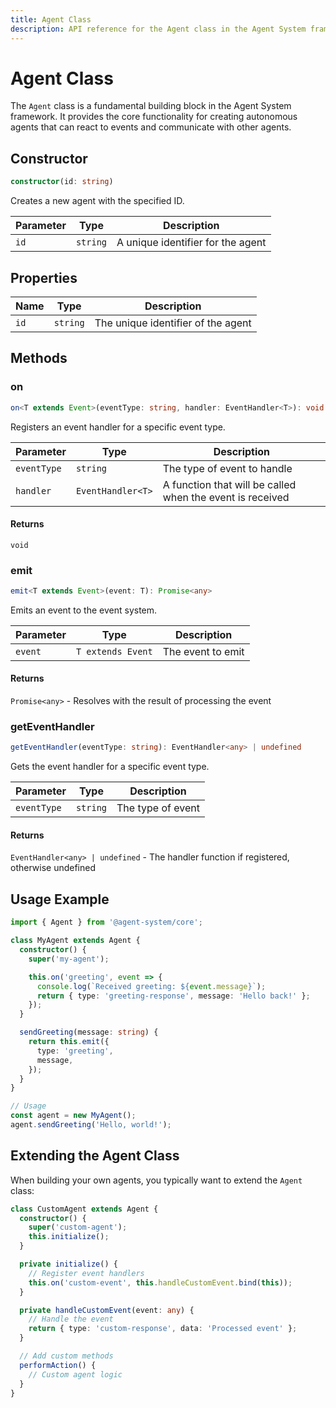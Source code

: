 ```yaml
---
title: Agent Class
description: API reference for the Agent class in the Agent System framework
---
```


# Agent Class

The `Agent` class is a fundamental building block in the Agent System framework. It provides the core functionality for creating autonomous agents that can react to events and communicate with other agents.

## Constructor

```typescript
constructor(id: string)
```

Creates a new agent with the specified ID.

| Parameter | Type     | Description                       |
| --------- | -------- | --------------------------------- |
| `id`      | `string` | A unique identifier for the agent |

## Properties

| Name | Type     | Description                        |
| ---- | -------- | ---------------------------------- |
| `id` | `string` | The unique identifier of the agent |

## Methods

### on

```typescript
on<T extends Event>(eventType: string, handler: EventHandler<T>): void
```

Registers an event handler for a specific event type.

| Parameter   | Type              | Description                                               |
| ----------- | ----------------- | --------------------------------------------------------- |
| `eventType` | `string`          | The type of event to handle                               |
| `handler`   | `EventHandler<T>` | A function that will be called when the event is received |

#### Returns

`void`

### emit

```typescript
emit<T extends Event>(event: T): Promise<any>
```

Emits an event to the event system.

| Parameter | Type              | Description       |
| --------- | ----------------- | ----------------- |
| `event`   | `T extends Event` | The event to emit |

#### Returns

`Promise<any>` - Resolves with the result of processing the event

### getEventHandler

```typescript
getEventHandler(eventType: string): EventHandler<any> | undefined
```

Gets the event handler for a specific event type.

| Parameter   | Type     | Description       |
| ----------- | -------- | ----------------- |
| `eventType` | `string` | The type of event |

#### Returns

`EventHandler<any> | undefined` - The handler function if registered, otherwise undefined

## Usage Example

```typescript
import { Agent } from '@agent-system/core';

class MyAgent extends Agent {
  constructor() {
    super('my-agent');

    this.on('greeting', event => {
      console.log(`Received greeting: ${event.message}`);
      return { type: 'greeting-response', message: 'Hello back!' };
    });
  }

  sendGreeting(message: string) {
    return this.emit({
      type: 'greeting',
      message,
    });
  }
}

// Usage
const agent = new MyAgent();
agent.sendGreeting('Hello, world!');
```

## Extending the Agent Class

When building your own agents, you typically want to extend the `Agent` class:

```typescript
class CustomAgent extends Agent {
  constructor() {
    super('custom-agent');
    this.initialize();
  }

  private initialize() {
    // Register event handlers
    this.on('custom-event', this.handleCustomEvent.bind(this));
  }

  private handleCustomEvent(event: any) {
    // Handle the event
    return { type: 'custom-response', data: 'Processed event' };
  }

  // Add custom methods
  performAction() {
    // Custom agent logic
  }
}
```
